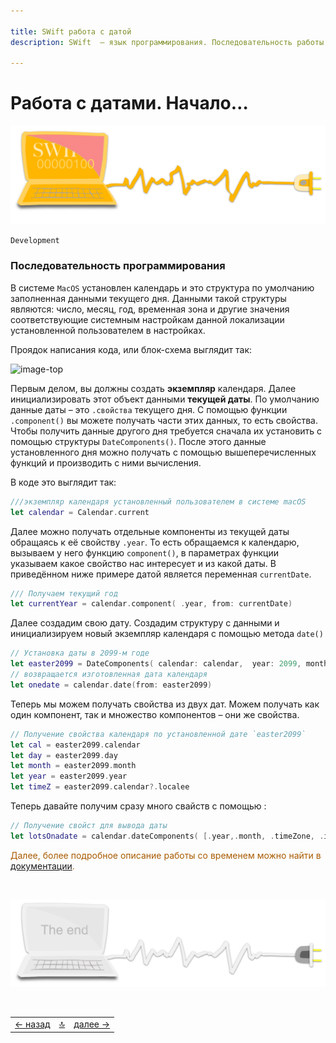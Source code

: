 ```yaml
---

title: SWift работа с датой 
description: SWift  – язык программирования. Последовательность работы с Date()

---
```


<div class="navi"><nav id="navi"><!-- js --></nav></div>

# Работа с датами. Начало…

<span id="comp-start-img" class="img" onclick="imgResize()">![image-top](assets/svg/comp-swift.svg)</span>

```swift
Development
```

### Последовательность программирования

В системе `MacOS` установлен календарь и это структура по умолчанию заполненная данными текущего дня. Данными такой структуры являются: число, месяц, год, временная зона и другие значения соответствующие системным настройкам данной локализации установленной пользователем в настройках.

Проядок написания кода, или блок-схема выглядит так:

<span id="comp-start-img" class="img" onclick="imgResize()">![image-top](https://img.a374.ru/swift-sequenses-3.png)</span>

Первым делом, вы должны создать **экземпляр** календаря. Далее инициализировать этот объект данными **текущей даты**.
По умолчанию данные даты – это `.свойства` текущего дня. С помощью функции `.component()` вы можете получать части этих данных, то есть свойства.
Чтобы получить данные другого дня требуется сначала их установить с помощью структуры `DateComponents()`. После этого данные установленного дня можно получать с помощью вышеперечисленных функций и производить с ними вычисления. 

В коде это выглядит так:

```swift
///экземпляр календаря установленный пользователем в системе macOS
let calendar = Calendar.current
```
Далее можно получать отдельные компоненты из текущей даты обращаясь к её свойству `.year`. То есть обращаемся к календарю, вызываем у него функцию `component()`, в параметрах функции указываем какое свойство нас интересует и из какой даты.  В приведённом ниже примере датой является переменная `currentDate`.

```swift
/// Получаем текущий год
let currentYear = calendar.component( .year, from: currentDate)
```

Далее создадим свою дату. Создадим структуру с данными и инициализируем новый экземпляр календаря с помощью метода `date()`

```swift
// Установка даты в 2099-м годе
let easter2099 = DateComponents( calendar: calendar,  year: 2099, month: 4, day: 12 )
// возвращается изготовленная дата календаря
let onedate = calendar.date(from: easter2099)
```

Теперь мы можем получать свойства из двух дат. Можем получать как один компонент, так и множество компонентов – они же свойства.

```swift
// Получение свойствa календаря по установленной дате `easter2099`
let cal = easter2099.calendar
let day = easter2099.day
let month = easter2099.month
let year = easter2099.year
let timeZ = easter2099.calendar?.localeе
```

Теперь давайте получим сразу много свайств c помощью :

```swift
// Получение свойст для вывода даты
let lotsOnadate = calendar.dateComponents( [.year,.month, .timeZone, .isLeapMonth], from: onedate!)
```

<span style="color: #a85a00;"> Далее, более подробное описание работы со временем можно найти в [документации](https://developer.apple.com/documentation/foundation/date).



<br>


<span id="comp-end-img" class="img" onclick="imgResize()">![img](assets/svg/comp-end.svg)</span>

<script src="assets/js/navi.js"></script>

<!--ystm_start-->
<br>

 |||| 
 |:---|:---:|---:| 
 [← назад](slovo-shell.md)|[ 🔝 ](#)|[далее →](tverdo-type.md) 

 <br>
<!--ystm_end-->
